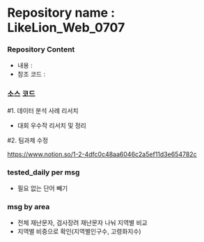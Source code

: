 # Repository name : LikeLion_Web_0707
### Repository Content
  * 내용 : 
  * 참조 코드 : 

### 소스 코드


#1. 데이터 분석 사례 리서치
 - 대회 우수작 리서치 및 정리
 
#2. 팀과제 수정

https://www.notion.so/1-2-4dfc0c48aa6046c2a5ef11d3e654782c

 ### tested_daily per msg
 - 필요 없는 단어 빼기
  
 
 ### msg by area
 - 전체 재난문자, 검사장려 재난문자 나눠 지역별 비교
 - 지역별 비중으로 확인(지역별인구수, 고령화지수)
   